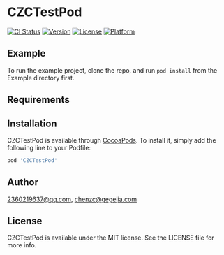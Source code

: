 # CZCTestPod

[![CI Status](https://img.shields.io/travis/2360219637@qq.com/CZCTestPod.svg?style=flat)](https://travis-ci.org/2360219637@qq.com/CZCTestPod)
[![Version](https://img.shields.io/cocoapods/v/CZCTestPod.svg?style=flat)](https://cocoapods.org/pods/CZCTestPod)
[![License](https://img.shields.io/cocoapods/l/CZCTestPod.svg?style=flat)](https://cocoapods.org/pods/CZCTestPod)
[![Platform](https://img.shields.io/cocoapods/p/CZCTestPod.svg?style=flat)](https://cocoapods.org/pods/CZCTestPod)

## Example

To run the example project, clone the repo, and run `pod install` from the Example directory first.

## Requirements

## Installation

CZCTestPod is available through [CocoaPods](https://cocoapods.org). To install
it, simply add the following line to your Podfile:

```ruby
pod 'CZCTestPod'
```

## Author

2360219637@qq.com, chenzc@gegejia.com

## License

CZCTestPod is available under the MIT license. See the LICENSE file for more info.
